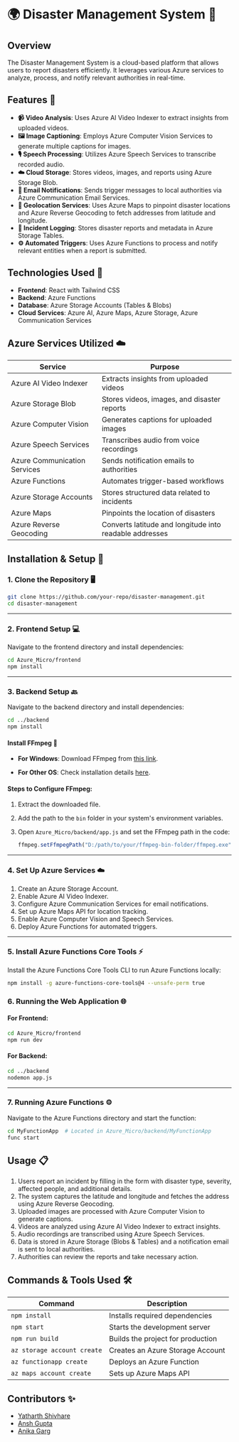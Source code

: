 # 🌍 Disaster Management System 🚨

## Overview
The Disaster Management System is a cloud-based platform that allows users to report disasters efficiently. It leverages various Azure services to analyze, process, and notify relevant authorities in real-time.

## Features 🌟
- **📹 Video Analysis**: Uses Azure AI Video Indexer to extract insights from uploaded videos.
- **🖼️ Image Captioning**: Employs Azure Computer Vision Services to generate multiple captions for images.
- **🎙️ Speech Processing**: Utilizes Azure Speech Services to transcribe recorded audio.
- **☁️ Cloud Storage**: Stores videos, images, and reports using Azure Storage Blob.
- **📧 Email Notifications**: Sends trigger messages to local authorities via Azure Communication Email Services.
- **📍 Geolocation Services**: Uses Azure Maps to pinpoint disaster locations and Azure Reverse Geocoding to fetch addresses from latitude and longitude.
- **📝 Incident Logging**: Stores disaster reports and metadata in Azure Storage Tables.
- **⚙️ Automated Triggers**: Uses Azure Functions to process and notify relevant entities when a report is submitted.

## Technologies Used 🔧
- **Frontend**: React with Tailwind CSS
- **Backend**: Azure Functions
- **Database**: Azure Storage Accounts (Tables & Blobs)
- **Cloud Services**: Azure AI, Azure Maps, Azure Storage, Azure Communication Services

## Azure Services Utilized ☁️
| Service | Purpose |
|---------|---------|
| Azure AI Video Indexer | Extracts insights from uploaded videos |
| Azure Storage Blob | Stores videos, images, and disaster reports |
| Azure Computer Vision | Generates captions for uploaded images |
| Azure Speech Services | Transcribes audio from voice recordings |
| Azure Communication Services | Sends notification emails to authorities |
| Azure Functions | Automates trigger-based workflows |
| Azure Storage Accounts | Stores structured data related to incidents |
| Azure Maps | Pinpoints the location of disasters |
| Azure Reverse Geocoding | Converts latitude and longitude into readable addresses |

## Installation & Setup 🚀

### 1. Clone the Repository 🖥️
```bash
git clone https://github.com/your-repo/disaster-management.git
cd disaster-management
```

---

### 2. Frontend Setup 💻
Navigate to the frontend directory and install dependencies:
```bash
cd Azure_Micro/frontend
npm install
```

---

### 3. Backend Setup 🔙
Navigate to the backend directory and install dependencies:
```bash
cd ../backend
npm install
```

#### Install FFmpeg 🎥
- **For Windows**:
  Download FFmpeg from [this link](https://github.com/BtbN/FFmpeg-Builds/releases/download/latest/ffmpeg-master-latest-win64-gpl-shared.zip).

- **For Other OS**:
  Check installation details [here](https://www.ffmpeg.org/download.html).

#### Steps to Configure FFmpeg:
1. Extract the downloaded file.
2. Add the path to the `bin` folder in your system's environment variables.
3. Open `Azure_Micro/backend/app.js` and set the FFmpeg path in the code:
   
   ```javascript
   ffmpeg.setFfmpegPath("D:/path/to/your/ffmpeg-bin-folder/ffmpeg.exe");
   ```
---

### 4. Set Up Azure Services ☁️
1. Create an Azure Storage Account.
2. Enable Azure AI Video Indexer.
3. Configure Azure Communication Services for email notifications.
4. Set up Azure Maps API for location tracking.
5. Enable Azure Computer Vision and Speech Services.
6. Deploy Azure Functions for automated triggers.

---

### 5. **Install Azure Functions Core Tools** ⚡
Install the Azure Functions Core Tools CLI to run Azure Functions locally:
```bash
npm install -g azure-functions-core-tools@4 --unsafe-perm true
```

### 6. Running the Web Application 🌐

#### For Frontend:
```bash
cd Azure_Micro/frontend
npm run dev
```

#### For Backend:
```bash
cd ../backend
nodemon app.js
```

---

### 7. Running Azure Functions ⚙️
Navigate to the Azure Functions directory and start the function:
```bash
cd MyFunctionApp  # Located in Azure_Micro/backend/MyFunctionApp
func start
```
## Usage 📋
1. Users report an incident by filling in the form with disaster type, severity, affected people, and additional details.
2. The system captures the latitude and longitude and fetches the address using Azure Reverse Geocoding.
3. Uploaded images are processed with Azure Computer Vision to generate captions.
4. Videos are analyzed using Azure AI Video Indexer to extract insights.
5. Audio recordings are transcribed using Azure Speech Services.
6. Data is stored in Azure Storage (Blobs & Tables) and a notification email is sent to local authorities.
7. Authorities can review the reports and take necessary action.

## Commands & Tools Used 🛠️
| Command | Description |
|---------|-------------|
| `npm install` | Installs required dependencies |
| `npm start` | Starts the development server |
| `npm run build` | Builds the project for production |
| `az storage account create` | Creates an Azure Storage Account |
| `az functionapp create` | Deploys an Azure Function |
| `az maps account create` | Sets up Azure Maps API |

## Contributors ✨
- [Yatharth Shivhare](https://github.com/Jarvisss1)
- [Ansh Gupta](https://github.com/anshkie)
- [Anika Garg](https://github.com/anika2711garg)
